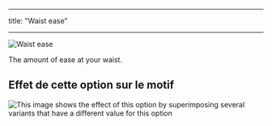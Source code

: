 - - -
title: "Waist ease"
- - -

![Waist ease](./waistease.svg)

The amount of ease at your waist.

## Effet de cette option sur le motif

![This image shows the effect of this option by superimposing several variants that have a different value for this option](carlton_waistease_sample.svg "Effect of this option on the pattern")
